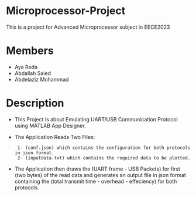 # Microprocessor-Project

This is a project for Advanced Microprocessor subject in EECE2023

# Members
- Aya Reda
- Abdallah Saied
- Abdelaziz Mohammad

# Description
- This Project is about Emulating UART/USB Communication Protocol using MATLAB App Designer.

- The Application Reads Two Files:

       1- (conf.json) which contains the configuration for both protocols in json format.
       2- (inputdata.txt) which contains the required data to be plotted.

- The Application then draws the (UART frame - USB Packets) for first (two bytes) of the read data and generates an output file
  in json format containing the (total transmit time - overhead - effeciency) for both protocols.

